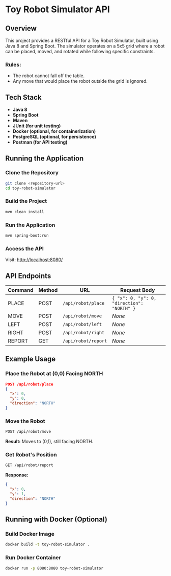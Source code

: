 # Toy Robot Simulator API

## Overview
This project provides a RESTful API for a Toy Robot Simulator, built using Java 8 and Spring Boot. The simulator operates on a 5x5 grid where a robot can be placed, moved, and rotated while following specific constraints.

### Rules:
- The robot cannot fall off the table.
- Any move that would place the robot outside the grid is ignored.

## Tech Stack
- **Java 8**
- **Spring Boot**
- **Maven**
- **JUnit (for unit testing)**
- **Docker (optional, for containerization)**
- **PostgreSQL (optional, for persistence)**
- **Postman (for API testing)**

## Running the Application

### Clone the Repository
```bash
git clone <repository-url>
cd toy-robot-simulator
```

### Build the Project
```bash
mvn clean install
```

### Run the Application
```bash
mvn spring-boot:run
```

### Access the API
Visit: [http://localhost:8080/](http://localhost:8080/)

## API Endpoints

| Command  | Method | URL               | Request Body |
|----------|--------|-------------------|--------------|
| PLACE    | POST   | `/api/robot/place` | `{ "x": 0, "y": 0, "direction": "NORTH" }` |
| MOVE     | POST   | `/api/robot/move`  | _None_ |
| LEFT     | POST   | `/api/robot/left`  | _None_ |
| RIGHT    | POST   | `/api/robot/right` | _None_ |
| REPORT   | GET    | `/api/robot/report` | _None_ |

## Example Usage

### Place the Robot at (0,0) Facing NORTH
```json
POST /api/robot/place
{
  "x": 0,
  "y": 0,
  "direction": "NORTH"
}
```

### Move the Robot
```bash
POST /api/robot/move
```

**Result:** Moves to (0,1), still facing NORTH.

### Get Robot's Position
```bash
GET /api/robot/report
```

**Response:**
```json
{
  "x": 0,
  "y": 1,
  "direction": "NORTH"
}
```

## Running with Docker (Optional)

### Build Docker Image
```bash
docker build -t toy-robot-simulator .
```

### Run Docker Container
```bash
docker run -p 8080:8080 toy-robot-simulator
```
